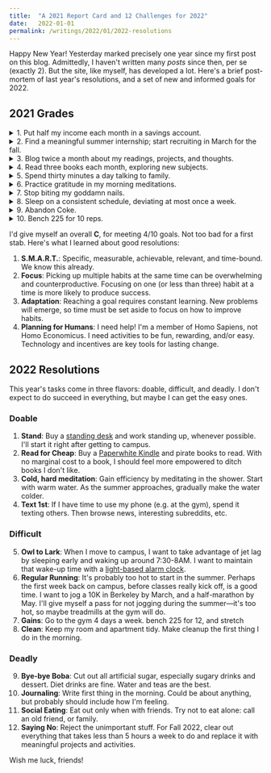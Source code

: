 ```yaml
---
title:  "A 2021 Report Card and 12 Challenges for 2022"
date:   2022-01-01
permalink: /writings/2022/01/2022-resolutions
---
```


Happy New Year! Yesterday marked precisely one year since my first post on this blog. Admittedly, I haven't written many *posts* since then, per se (exactly 2). But the site, like myself, has developed a lot. Here's a brief post-mortem of last year's resolutions, and a set of new and informed goals for 2022.

## 2021 Grades

<details><summary>1. Put half my income each month in a savings account.</summary>
❌ **Fail**. I was pretty good for a while. I was making a good bit of money from coaching debate and managed to spend very little of it. Then I moved to campus and pulverized all of my earnings and then some. It happened twice, actually—I grossly outspent my targets in both the spring and fall semesters.

The first problem was **poor accountability**. I didn't track my finances very closely, updating my expense sheet only once every two weeks or so. That made small, everyday purchases seem insignificant—a snack from Yogurt Park or a Gig rental couldn't hurt that much, can they? Yes they can, and they added up very quickly. With [Mint](https://mint.intuit.com/), I track my purchases automatically; I still don't check the app enough though, so I'll schedule in weekly reminders to review finances.

A subtler issue was short-sightedness. Instead of just buying a scooter upfront, I spent hundreds of dollars on Gigs and Lyft Bikes, sometimes paying fines and surcharges. I picked up the tab too often, even knowing that people wouldn't Venmo me back (and that I would be too lazy to track them down). I alse ate out too much (Costco is king!) and didn't price-shop enough. Who knew that you could get so much free furniture off Facebook? 

</details>

<details><summary>2. Find a meaningful summer internship; start recruiting in March for the fall.</summary>
✅ **Pass**. With flying colors! I had a really tough recruiting season until and though January. I got a lucky break in February when I got my offer to work at Amazon during the summer. Shortly after, I started recruiting again with much more success (as an "incoming AWS intern").

One lesson is that in a true numbers game, I ought to put more trust in the Law of Large Numbers. I *knew* most internship applications wouldn't get a response, but the anticipation alone made me more stressful than I should've been. At the same time, the experienced confirmed one of my deep beliefs: *winners win*. Achievements quickly open doors to more opportunities, so the advantage to moving fast and working hard scales non-linearly.

</details>

<details><summary>3. Blog twice a month about my readings, projects, and thoughts.</summary>
✅ **Pass**. Or partly so. I blogged during *most* months (I slacked during Fall 2021). But the volume surely makes up for this. I posted over 50 times this year, with readings, projects, and very occasional writings. I'm fairly happy with the improvements in writing quality as well, which I suppose is the point.

The big lesson here was the importance of intrinsic enjoyment. It's *so* hard to motivate yourself to write on schedule, especially when your site hardly gets any views. In the beginning, the sheer excitement of a new site propelled me for about a month. Then, coming to campus, I felt much more swamped with work and let blogging sink in my priorities list. Nevertheless, assigning a literal deadline in my calendar helped maintain the production schedule. I did this especially with book reviews, which I tried to roll out on a weekly basis. Speaking of which...

</details>

<details><summary>4. Read three books each month, exploring new subjects.</summary>
✅ **Pass**. I reviewed 39 new books, which is a little over 3 books a month. All of them were nonfiction. Some of my favorite books were in biology and public policy. But, by far, my favorite breed of books is decision science and behavioral economics. Nothing gives me more seratonin than reading about Homo Sapien's struggles to fit into Homo Economicus' shoes. Big takeaway: I *am* a reader. And you are too! Give regular reading a try.

</details>

<details><summary>5. Spend thirty minutes a day talking to family.</summary>
❌ **Fail**. A particularly devastating failure. I sometimes went two weeks without calling my parents. I think I do focus on myself and my own projects a bit too much, often at the expense of those closest to me. It doesn't help that I'm impatient and easily annoyed, making it hard to appreciate everything that my parents do for me. I suppose it's availability bias at work: I'm notice the small, pesky comments; I don't notice the labor and love that goes into sending a child to college.

I can start by calling my parents more frequently. I don't want to make it an "assignment," so perhaps a better strategy is to call them in my downtime: maybe when I'm cooking, or going for a stroll. Tying the calls to pleasurable activities could be good positive reinforcement. **Temptation bundling**!

</details>

<details><summary>6. Practice gratitude in my morning meditations.</summary>
✅ **Pass**? This is not a S.M.A.R.T. goal. I superficially pass because I usually sneak in a passing thought about gratitude when I meditate. But I don't always meditate. And when I do, I don't always do it well. A broader problem is my lack of a morning routine. On an average Monday morning, I'll drift from the bed to the bathroom and "take it from there." If meditation was just step 3 of a everyday routine, my success rate would be much higher.

The lesson is that surrounding habits are important, so perhaps I should look at habits in baskets. A meta-lesson is that my goals need to be actually measureable and close off loopholes.

</details>

<details><summary>7. Stop biting my goddamn nails.</summary>
❌ **Fail**. My nails are still stubs. I have no excuse. I did get close though. For about two weeks, I fully stopped biting my nails. The impetus was a trip to the nail salon, where kind ladies manicured my disgusting fingers and painted Cal blue & gold on the nails. With pretty nails, it felt sacrilegious (and tasted disgusting) to bite my nails, so I stopped.

The problem was that once the polish began to fall, I didn't know what to do with my long nails. I hadn't owned nail clippers in years, so once finals season hit, I relapsed into my old, tried-and-true strategy for mowing down long nails. I needed more forethought about how to maintain a new habit.

</details>

<details><summary>8. Sleep on a consistent schedule, deviating at most once a week.</summary>
❌ **Fail**. My records show that I did not do this very well. Social events, midterms, a good book—nearly anything would throw me off. And, a single disruption would persist over several days, consistent with Professor Walker's point in [*Why We Sleep*](../_books/2021-06-16-why-we-sleep.md): breaking a sleep schedule has deleterious effects that often aren't felt until the second or third day. And so, the key, it seems, is resilience. If some disruptions are inevitable, how will I ensure that I recover the next day?

</details>

<details><summary>9. Abandon Coke.</summary>
❌ **Fail**. But fuck you, January Peter. I love my coke. Diet Coke is fairly healthy and a requisite sugar-craving-quencher. I'm never abandoning Coke!

</details>

<details><summary>10. Bench 225 for 10 reps.</summary>
❌ **Fail**. I got very close. 225 for 8 reps with no warmup; I'm convinced I had 10 in me. Stay hard!

</details>

I'd give myself an overall **C**, for meeting 4/10 goals. Not too bad for a first stab. Here's what I learned about good resolutions:
1. **S.M.A.R.T.**: Specific, measurable, achievable, relevant, and time-bound. We know this already.
2. **Focus**: Picking up multiple habits at the same time can be overwhelming and counterproductive. Focusing on one (or less than three) habit at a time is more likely to produce success.
3. **Adaptation**: Reaching a goal requires constant learning. New problems will emerge, so time must be set aside to focus on how to improve habits.
4. **Planning for Humans**: I need help! I'm a member of Homo Sapiens, not Homo Economicus. I need activities to be fun, rewarding, and/or easy. Technology and incentives are key tools for lasting change.

## 2022 Resolutions

This year's tasks come in three flavors: doable, difficult, and deadly. I don't expect to do succeed in everything, but maybe I can get the easy ones.

### Doable

1. **Stand**: Buy a [standing desk](https://www.amazon.com/FlexiSpot-Converter-Standing-Keyboard-M7B/dp/B0762K7JJT/ref=sr_1_2?crid=O5Q34Z7RDMD3&keywords=standing+desk+tabletop&qid=1641068704&sprefix=standing+desk+tabletop%2Caps%2C83&sr=8-2) and work standing up, whenever possible. I'll start it right after getting to campus.
2. **Read for Cheap**: Buy a [Paperwhite Kindle](https://www.amazon.com/All-new-Kindle-Paperwhite-adjustable-Ad-Supported/dp/B08KTZ8249/ref=sr_1_1?crid=5JM177VNFMU1&keywords=paperwhite&qid=1641068782&sprefix=paperwhite+%2Caps%2C73&sr=8-1) and pirate books to read. With no marginal cost to a book, I should feel more empowered to ditch books I don't like.
3. **Cold, hard meditation**: Gain efficiency by meditating in the shower. Start with warm water. As the summer approaches, gradually make the water colder.
4. **Text 1st**: If I have time to use my phone (e.g. at the gym), spend it texting others. Then browse news, interesting subreddits, etc.


### Difficult

5. **Owl to Lark**: When I move to campus, I want to take advantage of jet lag by sleeping early and waking up around 7:30-8AM. I want to maintain that wake-up time with a [light-based alarm clock](https://www.amazon.com/Sunrise-Sleepers-Simulation-Nightlight-Daylight/dp/B081CHLF46/ref=sr_1_3?crid=2PDN91UFFP89&keywords=alarm+clock&qid=1641069363&sprefix=alarm+clock%2Caps%2C91&sr=8-3).
6. **Regular Running**: It's probably too hot to start in the summer. Perhaps the first week back on campus, before classes really kick off, is a good time. I want to jog a 10K in Berkeley by March, and a half-marathon by May. I'll give myself a pass for not jogging during the summer—it's too hot, so maybe treadmills at the gym will do.
7. **Gains**: Go to the gym 4 days a week. bench 225 for 12, and stretch
8. **Clean**: Keep my room and apartment tidy. Make cleanup the first thing I do in the morning.

### Deadly

9. **Bye-bye Boba**: Cut out all artificial sugar, especially sugary drinks and dessert. Diet drinks are fine. Water and teas are the best.
10. **Journaling**: Write first thing in the morning. Could be about anything, but probably should include how I'm feeling.
11. **Social Eating**: Eat out only when with friends. Try not to eat alone: call an old friend, or family.
12. **Saying No**: Reject the unimportant stuff. For Fall 2022, clear out everything that takes less than 5 hours a week to do and replace it with meaningful projects and activities.

Wish me luck, friends!